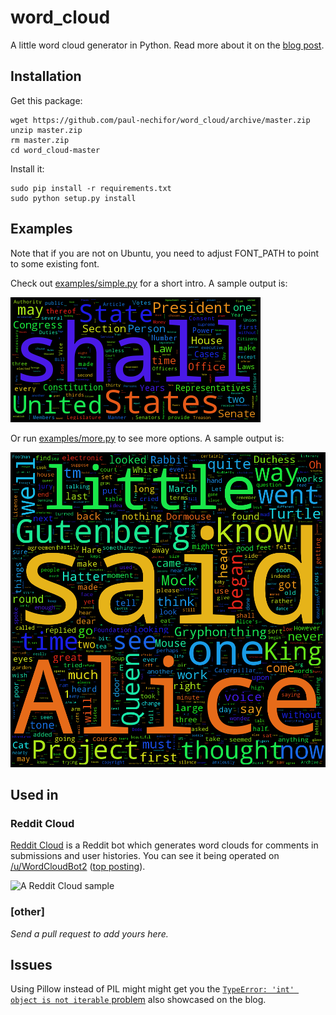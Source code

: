 word_cloud
==========

A little word cloud generator in Python. Read more about it on the [blog
post][blog-post].

## Installation

Get this package:
    
    wget https://github.com/paul-nechifor/word_cloud/archive/master.zip
    unzip master.zip
    rm master.zip
    cd word_cloud-master

Install it:

    sudo pip install -r requirements.txt
    sudo python setup.py install

## Examples

Note that if you are not on Ubuntu, you need to adjust FONT_PATH to point to
some existing font.

Check out [examples/simple.py][simple] for a short intro. A sample output is:

![Constitution](examples/constitution.png)

Or run [examples/more.py][more] to see more options. A sample output is:

![Alice in Wonderland](examples/alice.png)

## Used in

### Reddit Cloud

[Reddit Cloud][reddit-cloud] is a Reddit bot which generates word clouds for
comments in submissions and user histories. You can see it being operated on
[/u/WordCloudBot2][wc2] ([top posting][wc2top]).

![A Reddit Cloud sample](http://i.imgur.com/tcbZnKW.png)

### [other]

*Send a pull request to add yours here.*

## Issues

Using Pillow instead of PIL might might get you the [`TypeError: 'int' object is
not iterable` problem][intprob] also showcased on the blog.

[blog-post]: http://peekaboo-vision.blogspot.de/2012/11/a-wordcloud-in-python.html
[simple]: examples/simple.py
[more]: examples/more.py
[reddit-cloud]: https://github.com/paul-nechifor/reddit-cloud
[wc2]: http://www.reddit.com/user/WordCloudBot2
[wc2top]: http://www.reddit.com/user/WordCloudBot2/?sort=top
[intprob]: http://peekaboo-vision.blogspot.de/2012/11/a-wordcloud-in-python.html#bc_0_28B

